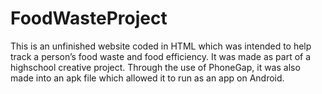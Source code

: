 # FoodWasteProject

This is an unfinished website coded in HTML which was intended to help track a person’s food waste and food efficiency. It was made as part of a highschool creative project. Through the use of PhoneGap, it was also made into an apk file which allowed it to run as an app on Android. 
